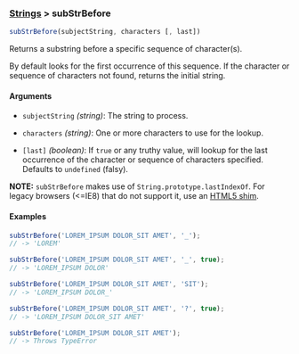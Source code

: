 ### [Strings](../) > subStrBefore

```js
subStrBefore(subjectString, characters [, last])
```

Returns a substring before a specific sequence of character(s).

By default looks for the first occurrence of this sequence.
If the character or sequence of characters not found, returns the initial string.

#### Arguments

- `subjectString` _(string)_: The string to process.

- `characters` _(string)_: One or more characters to use for the lookup.

- `[last]` _(boolean)_: If `true` or any truthy value, will lookup for the last occurrence of the character or sequence of characters specified. Defaults to `undefined` (falsy).

**NOTE:** `subStrBefore` makes use of `String.prototype.lastIndexOf`.
For legacy browsers (<=IE8) that do not support it, use an [HTML5 shim](https://github.com/es-shims/es5-shim).

#### Examples
```js
subStrBefore('LOREM_IPSUM DOLOR_SIT AMET', '_');
// -> 'LOREM'

subStrBefore('LOREM_IPSUM DOLOR_SIT AMET', '_', true);
// -> 'LOREM_IPSUM DOLOR'

subStrBefore('LOREM_IPSUM DOLOR_SIT AMET', 'SIT');
// -> 'LOREM_IPSUM DOLOR_'

subStrBefore('LOREM_IPSUM DOLOR_SIT AMET', '?', true);
// -> 'LOREM_IPSUM DOLOR_SIT AMET'

subStrBefore('LOREM_IPSUM DOLOR_SIT AMET');
// -> Throws TypeError
```
